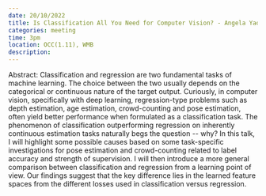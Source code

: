 ```yaml
---
date: 20/10/2022
title: Is Classification All You Need for Computer Vision? - Angela Yao (National University of Singapore)
categories: meeting
time: 3pm
location: OCC(1.11), WMB
description:
---
```

Abstract: Classification and regression are two fundamental tasks of machine learning. The choice between the two usually depends on the categorical or continuous nature of the target output. Curiously, in computer vision, specifically with deep learning, regression-type problems such as depth estimation, age estimation, crowd-counting and pose estimation, often yield better performance when formulated as a classification task. The phenomenon of classification outperforming regression on inherently continuous estimation tasks naturally begs the question -- why? In this talk, I will highlight some possible causes based on some task-specific investigations for pose estimation and crowd-counting related to label accuracy and strength of supervision. I will then introduce a more general comparison  between classification and regression from a learning point of view.  Our findings suggest that the key difference lies in the learned feature spaces from the different losses used in classification versus regression.
